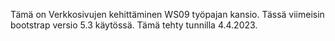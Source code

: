 Tämä on Verkkosivujen kehittäminen WS09 työpajan kansio. 
Tässä viimeisin bootstrap versio 5.3 käytössä. Tämä tehty tunnilla 4.4.2023.